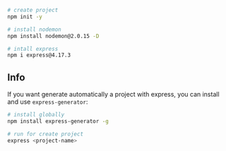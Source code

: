 ```bash
# create project 
npm init -y

# install nodemon
npm install nodemon@2.0.15 -D

# intall express
npm i express@4.17.3
```

## Info

If you want generate automatically a project with express, you can install and use ``express-generator``:

```bash
# install globally
npm install express-generator -g

# run for create project
express <project-name>
```